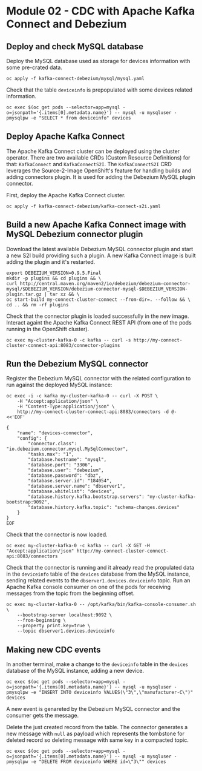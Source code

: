 # Module 02 - CDC with Apache Kafka Connect and Debezium

## Deploy and check MySQL database

Deploy the MySQL database used as storage for devices information with some pre-crated data.

```shell
oc apply -f kafka-connect-debezium/mysql/mysql.yaml
```

Check that the table `deviceinfo` is prepopulated with some devices related information.

```shell
oc exec $(oc get pods --selector=app=mysql -o=jsonpath='{.items[0].metadata.name}') -- mysql -u mysqluser -pmysqlpw -e "SELECT * from deviceinfo" devices
```

## Deploy Apache Kafka Connect

The Apache Kafka Connect cluster can be deployed using the cluster operator.
There are two available CRDs (Custom Resource Definitions) for that: `KafkaConnect` and `KafkaConnectS2I`.
The `KafkaConnectS2I` CRD leverages the Source-2-Image OpenShift's feature for handling builds and adding connectors plugin.
It is used for adding the Debezium MySQL plugin connector.

First, deploy the Apache Kafka Connect cluster.

```shell
oc apply -f kafka-connect-debezium/kafka-connect-s2i.yaml
```

## Build a new Apache Kafka Connect image with MySQL Debezium connector plugin

Download the latest available Debezium MySQL connector plugin and start a new S2I build providing such a plugin.
A new Kafka Connect image is built adding the plugin and it's restarted.

```shell
export DEBEZIUM_VERSION=0.9.5.Final
mkdir -p plugins && cd plugins && \
curl http://central.maven.org/maven2/io/debezium/debezium-connector-mysql/$DEBEZIUM_VERSION/debezium-connector-mysql-$DEBEZIUM_VERSION-plugin.tar.gz | tar xz && \
oc start-build my-connect-cluster-connect --from-dir=. --follow && \
cd .. && rm -rf plugins
```

Check that the connector plugin is loaded successfully in the new image.
Interact againt the Apache Kafka Connect REST API (from one of the pods running in the OpenShift cluster).

```shell
oc exec my-cluster-kafka-0 -c kafka -- curl -s http://my-connect-cluster-connect-api:8083/connector-plugins
```

## Run the Debezium MySQL connector

Register the Debezium MySQL connector with the related configuration to run against the deployed MySQL instance:

```shell
oc exec -i -c kafka my-cluster-kafka-0 -- curl -X POST \
    -H "Accept:application/json" \
    -H "Content-Type:application/json" \
    http://my-connect-cluster-connect-api:8083/connectors -d @- <<'EOF'

{
    "name": "devices-connector",
    "config": {
        "connector.class": "io.debezium.connector.mysql.MySqlConnector",
        "tasks.max": "1",
        "database.hostname": "mysql",
        "database.port": "3306",
        "database.user": "debezium",
        "database.password": "dbz",
        "database.server.id": "184054",
        "database.server.name": "dbserver1",
        "database.whitelist": "devices",
        "database.history.kafka.bootstrap.servers": "my-cluster-kafka-bootstrap:9092",
        "database.history.kafka.topic": "schema-changes.devices"
    }
}
EOF
```

Check that the connector is now loaded.

```shell
oc exec my-cluster-kafka-0 -c kafka -- curl -X GET -H "Accept:application/json" http://my-connect-cluster-connect-api:8083/connectors
```

Check that the connector is running and it already read the propulated data in the `deviceinfo` table of the `devices` database from the MySQL instance, sending related events to the `dbserver1.devices.deviceinfo` topic.
Run an Apache Kafka console consumer on one of the pods for receiving messages from the topic from the beginning offset.

```shell
oc exec my-cluster-kafka-0 -- /opt/kafka/bin/kafka-console-consumer.sh \
    --bootstrap-server localhost:9092 \
    --from-beginning \
    --property print.key=true \
    --topic dbserver1.devices.deviceinfo
```

## Making new CDC events

In another terminal, make a change to the `deviceinfo` table in the `devices` database of the MySQL instance, adding a new device.

```shell
oc exec $(oc get pods --selector=app=mysql -o=jsonpath='{.items[0].metadata.name}') -- mysql -u mysqluser -pmysqlpw -e "INSERT INTO deviceinfo VALUES(\"3\",\"manufacturer-C\")" devices
```

A new event is genareted by the Debezium MySQL connector and the consumer gets the message.

Delete the just created record from the table.
The connector generates a new message with `null` as payload which represents the tombstone for deleted record so deleting message with same key in a compacted topic.

```shell
oc exec $(oc get pods --selector=app=mysql -o=jsonpath='{.items[0].metadata.name}') -- mysql -u mysqluser -pmysqlpw -e "DELETE FROM deviceinfo WHERE id=\"3\"" devices
```